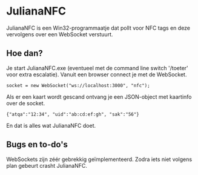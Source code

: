 # JulianaNFC
JulianaNFC is een Win32-programmaatje dat pollt voor NFC tags en deze vervolgens over een WebSocket verstuurt.

## Hoe dan?
Je start JulianaNFC.exe (eventueel met de command line switch '/toeter' voor extra escalatie). Vanuit een browser connect je met de WebSocket.

    socket = new WebSocket("ws://localhost:3000", "nfc");

Als er een kaart wordt gescand ontvang je een JSON-object met kaartinfo over de socket.

    {"atqa":"12:34", "uid":"ab:cd:ef:gh", "sak":"56"}

En dat is alles wat JulianaNFC doet.

## Bugs en to-do's

WebSockets zijn zéér gebrekkig geïmplementeerd. Zodra iets niet volgens plan gebeurt crasht JulianaNFC.
